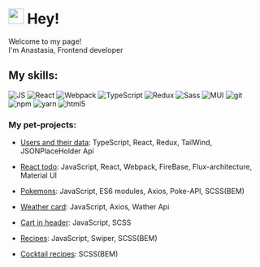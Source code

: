 <h1><img src="https://emojis.slackmojis.com/emojis/images/1531849430/4246/blob-sunglasses.gif?1531849430" width="30"/> Hey!</h1>


<p>Welcome to my page! </br> I'm Anastasia, Frontend developer</p>

<h2>My skills:</h2>

<p>
  <img alt="JS" src="https://img.shields.io/static/v1?style=for-the-badge&message=JavaScript&color=222222&logo=JavaScript&logoColor=F7DF1E&label=" />
  <img alt="React" src="https://img.shields.io/static/v1?style=for-the-badge&message=React&color=222222&logo=React&logoColor=61DAFB&label=" />
  <img alt="Webpack" src="https://img.shields.io/static/v1?style=for-the-badge&message=Webpack&color=222222&logo=Webpack&logoColor=8DD6F9&label=" /> 
  <img alt="TypeScript" src="https://img.shields.io/static/v1?style=for-the-badge&message=TypeScript&color=3178C6&logo=TypeScript&logoColor=FFFFFF&label=" />
  <img alt="Redux" src="https://img.shields.io/static/v1?style=for-the-badge&message=Redux&color=764ABC&logo=Redux&logoColor=FFFFFF&label=" />
  <img alt="Sass" src="https://img.shields.io/static/v1?style=for-the-badge&message=Sass&color=CC6699&logo=Sass&logoColor=FFFFFF&label=" />
  <img alt="MUI" src="https://img.shields.io/static/v1?style=for-the-badge&message=Material+Design&color=757575&logo=Material+Design&logoColor=FFFFFF&label=" />
  <img alt="git" src="https://img.shields.io/static/v1?style=for-the-badge&message=Git&color=F05032&logo=Git&logoColor=FFFFFF&label=" />
  <img alt="npm" src="https://img.shields.io/static/v1?style=for-the-badge&message=npm&color=CB3837&logo=npm&logoColor=FFFFFF&label=" />
  <img alt="yarn" src="https://img.shields.io/static/v1?style=for-the-badge&message=Yarn&color=2C8EBB&logo=Yarn&logoColor=FFFFFF&label=" />
  <img alt="html5" src="https://img.shields.io/static/v1?style=for-the-badge&message=HTML5&color=E34F26&logo=HTML5&logoColor=FFFFFF&label=" />
</p>

<h3>My pet-projects:</h3>
<ul>
  <li>
    <p>
      <a href="https://github.com/tuddev/users-and-their-data">Users and their data</a>:
      TypeScript, React, Redux, TailWind, JSONPlaceHolder Api
    </p>
  </li>
  <li>
    <p>
      <a href="https://github.com/tuddev/react-todo">React todo</a>:
        JavaScript, React, Webpack, FireBase, Flux-architecture, Material UI
    </p>
  </li>
  <li>
    <p>
      <a href="https://github.com/tuddev/pokemons">Pokemons</a>:
        JavaScript, ES6 modules, Axios, Poke-API, SCSS(BEM)
    </p>
  </li>
  <li>
    <p>
      <a href="https://github.com/tuddev/weather-card">Weather card</a>:
      JavaScript, Axios, Wather Api
    </p>
  </li>
  <li>
    <p>
      <a href="https://github.com/tuddev/cart-in-header">Cart in header</a>:
        JavaScript, SCSS
    </p>
  </li>
  <li>
    <p>
      <a href="https://github.com/tuddev/recipes">Recipes</a>:
        JavaScript, Swiper, SCSS(BEM) 
    </p>
  </li>
  <li>
    <p>
      <a href="https://github.com/tuddev/cocktail-recipes">Cocktail recipes</a>:
        SCSS(BEM)
    </p>
  </li>
</ul>
